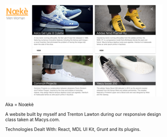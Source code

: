 ![GitHub Logo](/noke.png)

Aka = Noœkè

A website built by myself and Trenton Lawton during our responsive design class taken at Macys.com.

Technologies Dealt With: React, MDL UI Kit, Grunt and its plugins.

